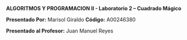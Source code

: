 **ALGORITMOS Y PROGRAMACION II - Laboratorio 2 – Cuadrado Mágico**

**Presentado Por:** Marisol Giraldo **Código:** A00246380

**Presentado al Profesor:** Juan Manuel Reyes

